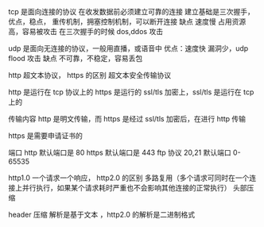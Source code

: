 tcp 是面向连接的协议 在收发数据前必须建立可靠的连接
建立基础是三次握手，
优点，稳点， 重传机制，拥塞控制机制，可以断开连接
缺点 速度慢 占用资源高，容易被攻击 在三次握手的时候 dos,ddos 攻击

udp 是面向无连接的协议，一般用直播，或语音中
优点：速度快 漏洞少，udp flood 攻击
缺点 不可靠，不稳定，容易丢包

http 超文本协议，
https 的区别 超文本安全传输协议

http 是运行在 tcp 协议上的
https 是运行的 ssl/tls 加密上，ssl/tls 是运行在 tcp 上的

传输内容 http 是明文传输，而 https 是经过 ssl/tls 加密后，在进行 http 传输

https 是需要申请证书的

端口 http 默认端口是 80 https 默认端口是 443 ftp 协议 20,21
默认端口 0-65535

http1.0 一个请求一个响应，
http2.0 的区别 多路复用（多个请求可同时在一个连接上并行执行，如果某个请求耗时严重也不会影响其他连接的正常执行）
头部压缩

header 压缩
解析是基于文本 ，http2.0 的解析是二进制格式
